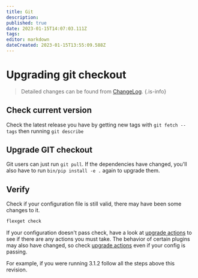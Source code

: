 ```yaml
---
title: Git
description: 
published: true
date: 2023-01-15T14:07:03.111Z
tags: 
editor: markdown
dateCreated: 2023-01-15T13:55:09.588Z
---
```


# Upgrading git checkout

>Detailed changes can be found from [ChangeLog](/ChangeLog).
{.is-info}

## Check current version

Check the latest release you have by getting new tags with `git fetch --tags` then running `git describe`

## Upgrade GIT checkout

Git users can just run `git pull`. If the dependencies have changed, you'll also have to run `bin/pip install -e .` again to upgrade them.

## Verify

Check if your configuration file is still valid, there may have been some changes to it.

```cmd
flexget check
```

If your configuration doesn't pass check, have a look at [upgrade actions](/UpgradeActions) to see if there are any actions you must take. The behavior of certain plugins may also have changed, so check [upgrade actions](/UpgradeActions) even if your config is passing.

For example, if you were running 3.1.2 follow all the steps above this revision.
